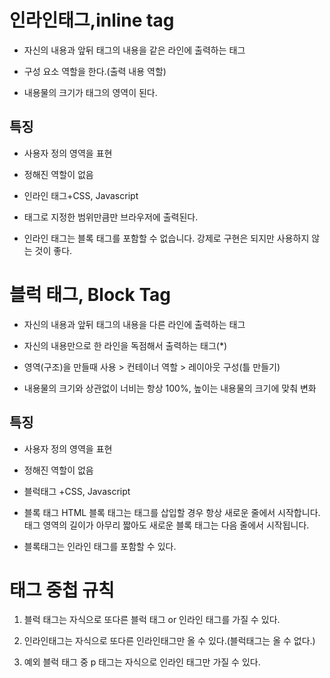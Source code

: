 # 인라인태그,inline tag

- 자신의 내용과 앞뒤 태그의 내용을 같은 라인에 출력하는 태그
  <br/>

- 구성 요소 역할을 한다.(출력 내용 역할)
  <br/>

- 내용물의 크기가 태그의 영역이 된다.
  <br/>

## 특징

- 사용자 정의 영역을 표현

- 정해진 역할이 없음

- 인라인 태그+CSS, Javascript
- 태그로 지정한 범위만큼만 브라우저에 출력된다.
- 인라인 태그는 블록 태그를 포함할 수 없습니다. 강제로 구현은 되지만 사용하지 않는 것이 좋다.

# 블럭 태그, Block Tag

- 자신의 내용과 앞뒤 태그의 내용을 다른 라인에 출력하는 태그

- 자신의 내용만으로 한 라인을 독점해서 출력하는 태그(\*)

- 영역(구조)을 만들때 사용 > 컨테이너 역할 > 레이아웃 구성(틀 만들기)

- 내용물의 크기와 상관없이 너비는 항상 100%, 높이는 내용물의 크기에 맞춰 변화

## 특징

- 사용자 정의 영역을 표현

- 정해진 역할이 없음

- 블럭태그 +CSS, Javascript

- 블록 태그 HTML 블록 태그는 태그를 삽입할 경우 항상 새로운 줄에서 시작합니다. 태그 영역의 길이가 아무리 짧아도 새로운 블록 태그는 다음 줄에서 시작됩니다.

- 블록태그는 인라인 태그를 포함할 수 있다.

# 태그 중첩 규칙

1. 블럭 태그는 자식으로 또다른 블럭 태그 or 인라인 태그를 가질 수 있다.

2. 인라인태그는 자식으로 또다른 인라인태그만 올 수 있다.(블럭태그는 올 수 없다.)

3. 예외 블럭 태그 중 p 태그는 자식으로 인라인 태그만 가질 수 있다.
